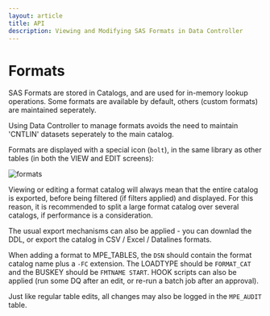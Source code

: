 ```yaml
---
layout: article
title: API
description: Viewing and Modifying SAS Formats in Data Controller
---
```


# Formats

SAS Formats are stored in Catalogs, and are used for in-memory lookup operations.  Some formats are available by default, others (custom formats) are maintained seperately.

Using Data Controller to manage formats avoids the need to maintain 'CNTLIN' datasets seperately to the main catalog.

Formats are displayed with a special icon (`bolt`), in the same library as other tables (in both the VIEW and EDIT screens):

![formats](https://i.imgur.com/rnQOLlv.png)

Viewing or editing a format catalog will always mean that the entire catalog is exported, before being filtered (if filters applied) and displayed.  For this reason, it is recommended to split a large format catalog over several catalogs, if performance is a consideration.

The usual export mechanisms can also be applied - you can downlad the DDL, or export the catalog in CSV / Excel / Datalines formats.

When adding a format to MPE_TABLES, the `DSN` should contain the format catalog name plus a `-FC` extension.  The LOADTYPE should be `FORMAT_CAT` and the BUSKEY should be `FMTNAME START`.  HOOK scripts can also be applied (run some DQ after an edit, or re-run a batch job after an approval).

Just like regular table edits, all changes may also be logged in the `MPE_AUDIT` table.